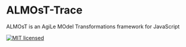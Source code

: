 # ALMOsT-Trace
ALMOsT is an AgiLe MOdel Transformations framework for JavaScript

[![MIT licensed][license-image]][license-url]

[license-image]: https://img.shields.io/badge/license-MIT-blue.svg
[license-url]: https://raw.githubusercontent.com/B3rn475/almostjs-trace/master/LICENSE
